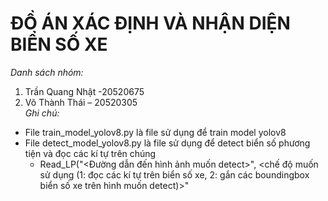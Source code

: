 # ĐỒ ÁN XÁC ĐỊNH VÀ NHẬN DIỆN BIỂN SỐ XE
*Danh sách nhóm:*
1.	Trần Quang Nhật -20520675
2.	Võ Thành Thái – 20520305<br />
*Ghi chú:*
- File train_model_yolov8.py là file sử dụng để train model yolov8 
- File detect_model_yolov8.py là file sử dụng để detect biển số phương tiện và đọc các kí tự trên chúng
  + Read_LP("<Đường dẫn đến hình ảnh muốn detect>", <chế độ muốn sử dụng (1: đọc các kí tự trên biển số xe, 2: gắn các boundingbox biển số xe trên hình muốn detect)>"

